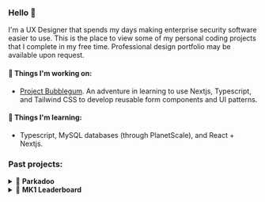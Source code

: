 ### Hello 👋

I'm a UX Designer that spends my days making enterprise security software easier to use. This is the place to view some of my personal coding projects that I complete in my free time. Professional design portfolio may be available upon request.

#### 🔧 Things I'm working on:

- [Project Bubblegum](https://github.com/tayv/Project-Bubblegum). An adventure in learning to use Nextjs, Typescript, and Tailwind CSS to develop reusable form components and UI patterns.


#### 🌱 Things I'm learning:

- Typescript, MySQL databases (through PlanetScale), and React + Nextjs.

### Past projects:

<details>
  <summary>🚗 <strong>Parkadoo</strong> </summary>
  <br>
  
  > _Private repository. See it in action at [parkadoo.com](https://parkadoo.com) or [parkadoo.netlify.app](parkadoo.netlify.app/)_


## What is parkadoo?
This was an experimental project to help people understand Edmonton parking laws better and create a letter that can help with the appeal process. There are three letter types plus the ability to proactively avoid parking tickets:

1. Public parking ticket appeal
2. Private parking lot appeal
3. Neighbour complaint/warning
4. Quickly check list of city bylaws to see if you're likely to get a ticket

## Philosophy

### Design
- Many form-based wizards are inflexible and frustrating to use, particularly on mobile devices. This project sought to explore a more fluid user experience by mimicking native messaging apps. 
- Key experimental design pattern: 
  + Allowing the step-by-step wizard to update active section via buttons but also on scroll. See example section below for video.
  + For context this project began in 2019 when scroll based interaction patterns were more unusual, especially for forms. Nowadays it's fairly common to see form/survey products utilizing some variation of scroll-based interactions.

### Code
- Goal was to reduce external dependencies as much as possible. Uses vanilla JS, CSS, HTML
- Use es6 modules instead of Node.js require
- Privacy and offline first. User data is not collected and user answers are saved to user's device and clears after their browsing session ends

## UI examples

### Light and dark mode 
<img src="https://user-images.githubusercontent.com/48400779/139737501-d5032be4-02a0-415a-9a5a-770632559fc4.PNG" width="250"> <img src="https://user-images.githubusercontent.com/48400779/139737519-eb9f4108-f2e5-4116-a316-af44f4c28127.PNG" width="250"> <img src="https://user-images.githubusercontent.com/48400779/139737508-933df7ff-3327-41fb-8301-008abd763c5a.PNG" width="250"> <img src="https://user-images.githubusercontent.com/48400779/139737515-ccf8a153-72a3-4eb9-9073-9d271f285253.PNG" width="250">


### Checking bylaws

- Make it easier to check bylaws by using providing a list, summarizing in plain language, and linking to official bylaw.

<img src="https://user-images.githubusercontent.com/48400779/139737561-b5f570e9-f53c-468a-aeac-cca2b233e59d.PNG" width="250"> <img src="https://user-images.githubusercontent.com/48400779/139736957-fdc9a339-0a80-4f8b-9d1e-a176bf558bc7.PNG" width="250">


### Creating an appeal letter

https://user-images.githubusercontent.com/48400779/139738865-407aece7-31fe-4b14-b829-dc2eee35aff1.mov 

https://user-images.githubusercontent.com/48400779/139738868-ba373c40-262f-49b2-9f2a-c87e194875de.mov


### Appeal letter (city)

- Appeal letter page gives links to next steps, common letter actions, and a letter preview

https://user-images.githubusercontent.com/48400779/139736044-146ffdba-6d1a-46a8-a081-5d81d243a57e.mov


### Scrolling

- Goal was to mimic the fluidity of a native messaging by having current step update as user scrolls up/down

https://user-images.githubusercontent.com/48400779/139736229-f5e7fa38-093d-45a0-8f6f-cc918f96b216.mov



## How to set up

1. Request access to private repository
2. Clone git repository 
3. Navigate to project folder and run ```npm run install``` to install dependencies 
4. Open terminal and run ```npm run start``` to start a local server 
5. View on localhost address shown in terminal


## Other notes

- 3D UFO graphic designed by me using [Spline](https://spline.design/)

<br>

</details>

<details>
  <summary>🏁 <strong>MK1 Leaderboard</strong></summary>
  <br>  

  > _View the [public repo](https://github.com/tayv/mk1) or see it in action at [https://mk1racing.netlify.app/](https://mk1racing.netlify.app/)_

## What is MK1?
MK1 is a Mario Kart race league started during the Covid-19 pandemic. This project was a way for me to learn React by creating a visual leaderboard that could be used by the league to better track race results. 


## Philosophy

### Design

- Design is not polished. This was primarily a coding project with minimal time spent refining visual design or interaction patterns.
- Goal: Follow standard race league leaderboards while also allowing users the ability to quickly see rankings by season as well as all-time results.
- Logo designed by Steve A.
- If I ever have time the Avatars will be updated to pixel art.

### Code

- Uses React for the UI and Google Sheets API to host/update data. 
- There's a known async rendering issue with season results on initial page load. Can be fixed by triggering a re-render using the season dropdown. 


https://user-images.githubusercontent.com/48400779/139181521-399eb58a-7588-40f9-925b-09eac07bd064.mov

<br>
</details>

